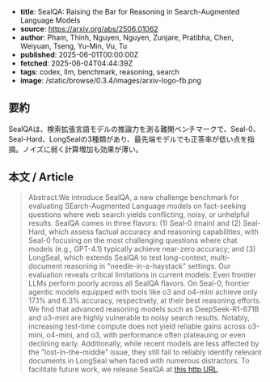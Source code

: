<!-- metadata -->

- **title**: SealQA: Raising the Bar for Reasoning in Search-Augmented Language Models
- **source**: https://arxiv.org/abs/2506.01062
- **author**: Pham, Thinh, Nguyen, Nguyen, Zunjare, Pratibha, Chen, Weiyuan, Tseng, Yu-Min, Vu, Tu
- **published**: 2025-06-01T00:00:00Z
- **fetched**: 2025-06-04T04:44:39Z
- **tags**: codex, llm, benchmark, reasoning, search
- **image**: /static/browse/0.3.4/images/arxiv-logo-fb.png

## 要約

SealQAは、検索拡張言語モデルの推論力を測る難関ベンチマークで、Seal-0、Seal-Hard、LongSealの3種類があり、最先端モデルでも正答率が低い点を指摘。ノイズに弱く計算増加も効果が薄い。

## 本文 / Article

> Abstract:We introduce SealQA, a new challenge benchmark for evaluating SEarch-Augmented Language models on fact-seeking questions where web search yields conflicting, noisy, or unhelpful results. SealQA comes in three flavors: (1) Seal-0 (main) and (2) Seal-Hard, which assess factual accuracy and reasoning capabilities, with Seal-0 focusing on the most challenging questions where chat models (e.g., GPT-4.1) typically achieve near-zero accuracy; and (3) LongSeal, which extends SealQA to test long-context, multi-document reasoning in "needle-in-a-haystack" settings. Our evaluation reveals critical limitations in current models: Even frontier LLMs perform poorly across all SealQA flavors. On Seal-0, frontier agentic models equipped with tools like o3 and o4-mini achieve only 17.1% and 6.3% accuracy, respectively, at their best reasoning efforts. We find that advanced reasoning models such as DeepSeek-R1-671B and o3-mini are highly vulnerable to noisy search results. Notably, increasing test-time compute does not yield reliable gains across o3-mini, o4-mini, and o3, with performance often plateauing or even declining early. Additionally, while recent models are less affected by the "lost-in-the-middle" issue, they still fail to reliably identify relevant documents in LongSeal when faced with numerous distractors. To facilitate future work, we release SealQA at [this http URL](http://huggingface.co/datasets/vtllms/sealqa).

